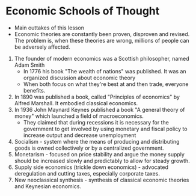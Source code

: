 # Economic Schools of Thought
- Main outtakes of this lesson
- Economic theories are constantly been proven, disproven and revised. The problem is, when these theories are wrong, millions of people can be adversely affected.
1. The founder of modern economics was a Scottish philosopher, named Adam Smith
    - In 1776 his book "The wealth of nations" was published. It was an organized discussion about economic theory
    - When both focus on what they're best at and then trade, everyone benefits.
2. In 1890 was published a book, called "Principles of economics" by Alfred Marshall. It embodied classical economics.
3. In 1936 John Maynard Keynes published a book "A general theory of money" which launched a field of macroeconomics.
    - They claimed that during recessions it is necessary for the government to get involved by using monetary and fiscal policy to increase output and decrease unemployment
4. Socialism - system where the means of producing and distributing goods is owned collectively or by a centralized government.
5. Monetarism - focused on price stability and argue the money supply should be increased slowly and predictably to allow for steady growth.
6. Supply side economics (trickle down economics) - advocated deregulation and cutting taxes, especially corporate taxes.
7. New neoclassical synthesis - synthesis of classical economic theories and Keynesian economics.
